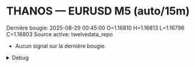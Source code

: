 # THANOS — EURUSD M5 (auto/15m)
Dernière bougie: 2025-08-29 00:45:00  O=1.16810  H=1.16813  L=1.16796  C=1.16803
Source active: twelvedata_repo

- Aucun signal sur la dernière bougie.

<details><summary>Debug</summary>

- TD_API_KEY manquant.

</details>